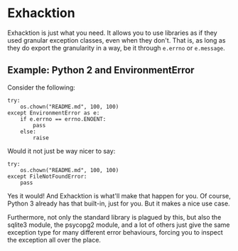 # Exhacktion

Exhacktion is just what you need. It allows you to use libraries as if they
used granular exception classes, even when they don't. That is, as long as they
do export the granularity in a way, be it through `e.errno` or `e.message`.

## Example: Python 2 and EnvironmentError

Consider the following:

```
try:
    os.chown("README.md", 100, 100)
except EnvironmentError as e:
    if e.errno == errno.ENOENT:
        pass
    else:
        raise
```

Would it not just be way nicer to say:

```
try:
    os.chown("README.md", 100, 100)
except FileNotFoundError:
    pass
```

Yes it would! And Exhacktion is what'll make that happen for you. Of course,
Python 3 already has that built-in, just for you. But it makes a nice use case.

Furthermore, not only the standard library is plagued by this, but also the
sqlite3 module, the psycopg2 module, and a lot of others just give the same
exception type for many different error behaviours, forcing you to inspect
the exception all over the place.
